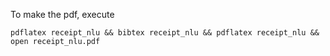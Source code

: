 To make the pdf, execute
```
pdflatex receipt_nlu && bibtex receipt_nlu && pdflatex receipt_nlu && open receipt_nlu.pdf
```
